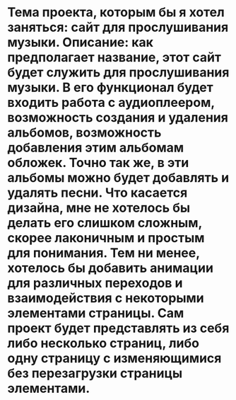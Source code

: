 # Тема проекта, которым бы я хотел заняться: сайт для прослушивания музыки. Описание: как предполагает название, этот сайт будет служить для прослушивания музыки. В его функционал будет входить работа с аудиоплеером, возможность создания и удаления альбомов, возможность добавления этим альбомам обложек. Точно так же, в эти альбомы можно будет добавлять и удалять песни. Что касается дизайна, мне не хотелось бы делать его слишком сложным, скорее лаконичным и простым для понимания. Тем ни менее, хотелось бы добавить анимации для различных переходов и взаимодействия с некоторыми элементами страницы. Сам проект будет представлять из себя либо несколько страниц, либо одну страницу с изменяющимися без перезагрузки страницы элементами.